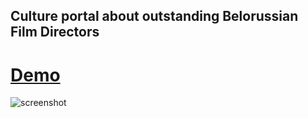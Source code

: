 ## Culture portal about outstanding Belorussian Film Directors
# [Demo](https://belorussian-film-directors.netlify.app/)

![screenshot](https://user-images.githubusercontent.com/47819058/75624202-4c97f980-5bc3-11ea-814a-61c3090f7c72.png)
